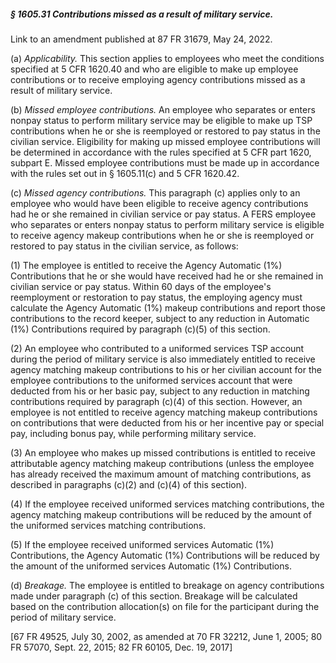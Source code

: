 ##### § 1605.31 Contributions missed as a result of military service. #####

Link to an amendment published at 87 FR 31679, May 24, 2022.

(a) *Applicability.* This section applies to employees who meet the conditions specified at 5 CFR 1620.40 and who are eligible to make up employee contributions or to receive employing agency contributions missed as a result of military service.

(b) *Missed employee contributions.* An employee who separates or enters nonpay status to perform military service may be eligible to make up TSP contributions when he or she is reemployed or restored to pay status in the civilian service. Eligibility for making up missed employee contributions will be determined in accordance with the rules specified at 5 CFR part 1620, subpart E. Missed employee contributions must be made up in accordance with the rules set out in § 1605.11(c) and 5 CFR 1620.42.

(c) *Missed agency contributions.* This paragraph (c) applies only to an employee who would have been eligible to receive agency contributions had he or she remained in civilian service or pay status. A FERS employee who separates or enters nonpay status to perform military service is eligible to receive agency makeup contributions when he or she is reemployed or restored to pay status in the civilian service, as follows:

(1) The employee is entitled to receive the Agency Automatic (1%) Contributions that he or she would have received had he or she remained in civilian service or pay status. Within 60 days of the employee's reemployment or restoration to pay status, the employing agency must calculate the Agency Automatic (1%) makeup contributions and report those contributions to the record keeper, subject to any reduction in Automatic (1%) Contributions required by paragraph (c)(5) of this section.

(2) An employee who contributed to a uniformed services TSP account during the period of military service is also immediately entitled to receive agency matching makeup contributions to his or her civilian account for the employee contributions to the uniformed services account that were deducted from his or her basic pay, subject to any reduction in matching contributions required by paragraph (c)(4) of this section. However, an employee is not entitled to receive agency matching makeup contributions on contributions that were deducted from his or her incentive pay or special pay, including bonus pay, while performing military service.

(3) An employee who makes up missed contributions is entitled to receive attributable agency matching makeup contributions (unless the employee has already received the maximum amount of matching contributions, as described in paragraphs (c)(2) and (c)(4) of this section).

(4) If the employee received uniformed services matching contributions, the agency matching makeup contributions will be reduced by the amount of the uniformed services matching contributions.

(5) If the employee received uniformed services Automatic (1%) Contributions, the Agency Automatic (1%) Contributions will be reduced by the amount of the uniformed services Automatic (1%) Contributions.

(d) *Breakage.* The employee is entitled to breakage on agency contributions made under paragraph (c) of this section. Breakage will be calculated based on the contribution allocation(s) on file for the participant during the period of military service.

[67 FR 49525, July 30, 2002, as amended at 70 FR 32212, June 1, 2005; 80 FR 57070, Sept. 22, 2015; 82 FR 60105, Dec. 19, 2017]